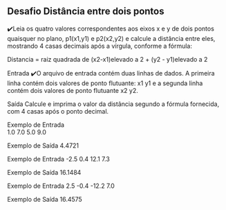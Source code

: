 ## Desafio Distância entre dois pontos

✔️Leia os quatro valores correspondentes aos eixos x e y de dois pontos quaisquer no plano, p1(x1,y1) e p2(x2,y2) e calcule a distância entre eles, mostrando 4 casas decimais após a vírgula, conforme a fórmula:

Distancia = raiz quadrada de (x2-x1)elevado a 2 + (y2 - y1)elevado a 2 

Entrada
✔️O arquivo de entrada contém duas linhas de dados. A primeira linha contém dois valores de ponto flutuante: x1 y1 e a segunda linha contém dois valores de ponto flutuante x2 y2.

Saída
Calcule e imprima o valor da distância segundo a fórmula fornecida, com 4 casas após o ponto decimal.

 
Exemplo de Entrada	
1.0 7.0
5.0 9.0

Exemplo de Saída
4.4721

Exemplo de Entrada
-2.5 0.4
12.1 7.3

Exemplo de Saída
16.1484

Exemplo de Entrada
2.5 -0.4
-12.2 7.0

Exemplo de Saída
16.4575